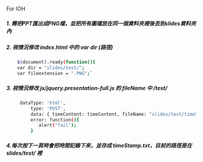 For IOH

##### 1. 需把PPT匯出成PNG檔，並把所有圖檔放在同一個資料夾裡後丟到slides資料夾內
##### 2. 視情況修改 *index.html* 中的 *var dir* (路徑)
```sh
	$(document).ready(function(){
	var dir = "slides/test/";
	var fileextension = ".PNG";`
```
##### 3. 視情況修改 *js/jquery.presentation-full.js*  的  *fileName* 中 */test/* 
```sh
	 dataType: 'html',
         type: 'POST',
         data: { timeContent: timeContent, fileName: "slides/test/timeStamp.txt"},
         error: function(){
         	alert("fail");
         }
```

##### 4.每次按下一頁時會把時間記錄下來，並存成 *timeStamp.txt*，目前的路徑是在 *slides/test/* 裡
